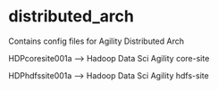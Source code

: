 # distributed_arch
Contains config files for Agility Distributed Arch

HDPcoresite001a --> Hadoop Data Sci Agility core-site

HDPhdfssite001a --> Hadoop Data Sci Agility hdfs-site
